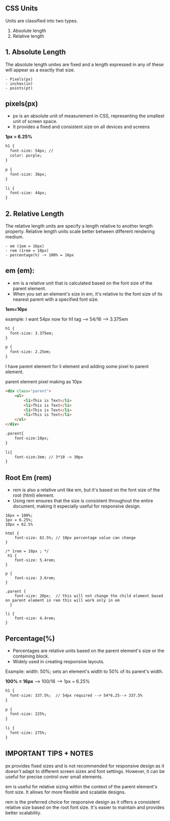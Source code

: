 ## CSS Units

Units are classified into two types.

1. Absolute length
2. Relative length

## 1. Absolute Length

The absolute length unites are fixed and a length expressed in any of these will appear as a exactly that size.

    - Pixels(px)
    - inches(in)
    - points(pt)

## pixels(px)
* px is an absolute unit of measurement in CSS, representing the smallest unit of screen space.
* It provides a fixed and consistent size on all devices and screens

**1px = 6.25%**

```html
h1 {
  font-size: 54px; //
  color: purple;
}

p {
  font-size: 36px;
}

li {
  font-size: 44px;
}
```

## 2. Relative Length

The relative length units are specify a length relative to another length property. Relative length units scale better between different rendering medium.

    - em (1em = 16px)
    - rem (1rem = 10px)
    - percentage(%) -> 100% = 16px

## em (em): 

* em is a relative unit that is calculated based on the font size of the parent element.
* When you set an element's size in em, it's relative to the font size of its nearest parent with a specified font size.

**1em=16px**

example: I want 54px now for h1 tag --> 54/16 --> 3.375em

```html
h1 {
  font-size: 3.375em;
}

p {
  font-size: 2.25em;
}
```

I have parent element for li element and adding some pixel to parent element.

parent element pixel making as 10px

```html
<div class="parent">
    <ul>
        <li>This is Text</li>
        <li>This is Text</li>
        <li>This is Text</li>
        <li>This is Text</li>
    </ul>
</div> 

.parent{
    font-size:10px;
}

li{
    font-size:3em; // 3*10 -> 30px
}

```

## Root Em (rem) 
* rem is also a relative unit like em, but it's based on the font size of the root (html) element.
* Using rem ensures that the size is consistent throughout the entire document, making it especially useful for responsive design.  

```
16px = 100%;
1px = 6.25%;
10px = 62.5%

html {
    font-size: 62.5%; // 10px percentage value can change 
} 

/* 1rem = 10px ; */
 h1 {
    font-size: 5.4rem;
}

p {
    font-size: 3.6rem;
}

.parent {
    font-size: 20px;  // this will not change the child element based on parent element in rem this will work only in em
  } 

li {
    font-size: 4.4rem;
} 

```

## Percentage(%)
* Percentages are relative units based on the parent element's size or the containing block.
* Widely used in creating responsive layouts.

Example: width: 50%; sets an element's width to 50% of its parent's width. 

**100% = 16px** --> 100/16 -->  1px = 6.25%

```html
h1 {
  font-size: 337.5%;  // 54px required --> 54*6.25--> 337.5%
}

p {
  font-size: 225%;
}

li {
  font-size: 275%;
}
```

## IMPORTANT TIPS + NOTES

px provides fixed sizes and is not recommended for responsive design as it doesn't adapt to different screen sizes and font settings. However, it can be useful for precise control over small elements.

em is useful for relative sizing within the context of the parent element's font size. It allows for more flexible and scalable designs.

rem is the preferred choice for responsive design as it offers a consistent relative size based on the root font size. It's easier to maintain and provides better scalability.
